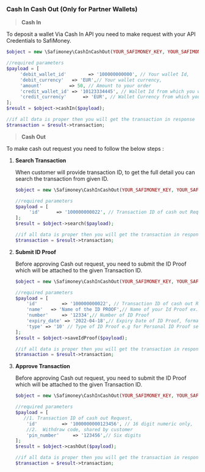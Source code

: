 ### Cash In Cash Out (Only for Partner Wallets)

> **Cash In**

To deposit a wallet Via Cash In API you need to make request with your API Credentials to SafiMoney.

```php
$object = new \Safimoney\CashInCashOut(YOUR_SAFIMONEY_KEY, YOUR_SAFIMONEY_SECRET);

//required parameters
$payload = [
     'debit_wallet_id'        => '100000000000', // Your wallet Id,
     'debit_currency' 	=> 'EUR',// Your wallet currency,
     'amount'          => 50, // Amount to your order
     'credit_wallet_id' => '10123334445', // Wallet Id from which you will take cash
     'credit_currency'      => 'EUR', // Wallet Currency from which you will take cash
];
$result = $object->cashIn($payload);

//if all data is proper then you will get the transaction in response
$transaction = $result->transaction;
```



> **Cash Out**

To make cash out request you need to follow the below steps :

1. **Search Transaction**

   When customer will provide transaction ID, to get the full detail you can search the transaction from given ID. 

   ```php
   $object = new \Safimoney\CashInCashOut(YOUR_SAFIMONEY_KEY, YOUR_SAFIMONEY_SECRET);
   
   //required parameters
   $payload = [
        'id'      => '100000000022', // Transaction ID of cash out Request,
   ];
   $result = $object->search($payload);
   
   //if all data is proper then you will get the transaction in response
   $transaction = $result->transaction;
   ```

   

2. **Submit ID Proof**

   Before approving Cash out request, you need to submit the ID Proof which will be attached to the given Transaction ID.

   ```php
   $object = new \Safimoney\CashInCashOut(YOUR_SAFIMONEY_KEY, YOUR_SAFIMONEY_SECRET);
   
   //required parameters
   $payload = [
       'id'      	=> '100000000022', // Transaction ID of cash out Request,
       'name' 	=> 'Name of the ID PROOF',// Name of your Id Proof ex. Passport, ID Proof
       'number' 	=> '12334',// Number of ID Proof
       'expiry_date' => '2022-04-18',// Expiry Date of ID Proof, format should yyyy-mm-dd
       'type' => '10' // Type of ID Proof e.g for Personal ID Proof set 10 for Business type set 20
   ];
   $result = $object->saveIdProof($payload);
   
   //if all data is proper then you will get the transaction in response
   $transaction = $result->transaction;
   ```

   

   

3. **Approve Transaction**

   Before approving Cash out request, you need to submit the ID Proof which will be attached to the given Transaction ID.

   ```php
   $object = new \Safimoney\CashInCashOut(YOUR_SAFIMONEY_KEY, YOUR_SAFIMONEY_SECRET);
   
   //required parameters
   $payload = [
      //1. Transaction ID of cash out Request,
       'id'      	=> '1000000000123456', // 16 digit numeric only, 
       //2.  Withdraw code, shared by customer
       'pin_number' 	=> '123456',// Six digits
   ];
   $result = $object->cashOut($payload);
   
   //if all data is proper then you will get the transaction in response
   $transaction = $result->transaction;
   ```

   



